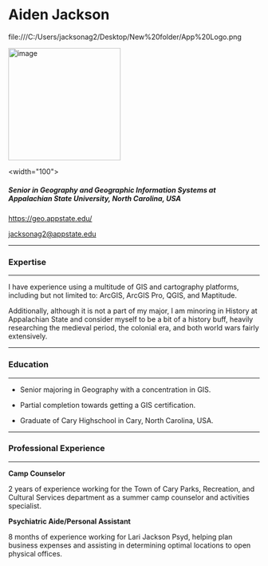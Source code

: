 #   Aiden Jackson

file:///C:/Users/jacksonag2/Desktop/New%20folder/App%20Logo.png

<img width="225" height="225" alt="image" src="https://github.com/user-attachments/assets/dd095b3b-e025-42fb-8833-679e217a486c" />


<width="100">

##### Senior in Geography and Geographic Information Systems at Appalachian State University, North Carolina, USA

https://geo.appstate.edu/

jacksonag2@appstate.edu

---

### Expertise

---

I have experience using a multitude of GIS and cartography platforms, including but not limited to: ArcGIS, ArcGIS Pro, QGIS, and Maptitude.

Additionally, although it is not a part of my major, I am minoring in History at Appalachian State and consider myself to be a bit of a history buff, heavily researching the medieval period, the colonial era, and both world wars fairly extensively.

---

### Education

---

- Senior majoring in Geography with a concentration in GIS.

- Partial completion towards getting a GIS certification.

- Graduate of Cary Highschool in Cary, North Carolina, USA.

---

### Professional Experience

---

**Camp Counselor**

2 years of experience working for the Town of Cary Parks, Recreation, and Cultural Services department as a summer camp counselor and activities specialist.

**Psychiatric Aide/Personal Assistant**


8 months of experience working for Lari Jackson Psyd, helping plan business expenses and assisting in determining optimal locations to open physical offices.


